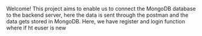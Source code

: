 Welcome!
This project aims to enable us to connect the MongoDB database to the backend server, here the data is sent through the postman and the data gets stored in MongoDB.
Here, we have register and login function where if ht euser is new 
